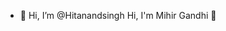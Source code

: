 - 👋 Hi, I’m @Hitanandsingh
Hi, I'm Mihir Gandhi 👋


<!---
Hitanandsingh/Hitanandsingh is a ✨ special ✨ repository because its `README.md` (this file) appears on your GitHub profile.
You can click the Preview link to take a look at your changes.
--->
